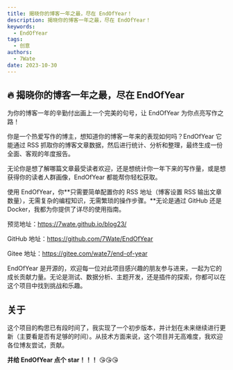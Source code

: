 ```yaml
---
title: 揭晓你的博客一年之最，尽在 EndOfYear！
description: 揭晓你的博客一年之最，尽在 EndOfYear！
keywords:
  - EndOfYear
tags:
  - 创意
authors:
  - 7Wate
date: 2023-10-30
---
```


## 🔥 揭晓你的博客一年之最，尽在 EndOfYear

为你的博客一年的辛勤付出画上一个完美的句号，让 EndOfYear 为你点亮写作之路！

你是一个热爱写作的博主，想知道你的博客一年来的表现如何吗？EndOfYear 它能通过 RSS 抓取你的博客文章数据，然后进行统计、分析和整理，最终生成一份全面、客观的年度报告。

无论你是想了解哪篇文章最受读者欢迎，还是想统计你一年下来的写作量，或是想获得你的读者人群画像，EndOfYear 都能帮你轻松获取。

使用 EndOfYear，你**只需要简单配置你的 RSS 地址（博客设置 RSS 输出文章数量），无需复杂的编程知识，无需繁琐的操作步骤。**无论是通过 GitHub 还是 Docker，我都为你提供了详尽的使用指南。

预览地址：<https://7wate.github.io/blog23/>

GitHub 地址：<https://github.com/7Wate/EndOfYear>

Gitee 地址：<https://gitee.com/wate7/end-of-year>

EndOfYear 是开源的，欢迎每一位对此项目感兴趣的朋友参与进来，一起为它的成长贡献力量。无论是测试、数据分析、主题开发，还是插件的探索，你都可以在这个项目中找到挑战和乐趣。

## 关于

这个项目的构思已有段时间了，我实现了一个初步版本，并计划在未来继续进行更新（主要看是否有足够的时间）。从技术方面来说，这个项目并无高难度，我欢迎各位博友尝试，贡献。

**并给 EndOfYear 点个 star！！！** 😘😘😘
